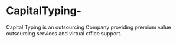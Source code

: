 # CapitalTyping-
Capital Typing is an outsourcing Company providing premium value outsourcing services and virtual office support.

